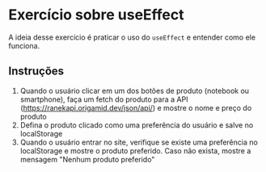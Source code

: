 # Exercício sobre useEffect

A ideia desse exercício é praticar o uso do `useEffect` e entender como ele funciona.

## Instruções

1. Quando o usuário clicar em um dos botões de produto (notebook ou smartphone), faça um fetch do produto para a API (https://ranekapi.origamid.dev/json/api/) e mostre o nome e preço do produto
2. Defina o produto clicado como uma preferência do usuário e salve no localStorage
3. Quando o usuário entrar no site, verifique se existe uma preferência no localStorage e mostre o produto preferido. Caso não exista, mostre a mensagem "Nenhum produto preferido"
